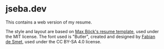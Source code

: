 # jseba.dev

This contains a web version of my resume.

The style and layout are based on [Max Böck's resume template](https://github.com/maxboeck/resume), used under the MIT license.
The font used is "Butler", created and
designed by [Fabian de Smet](https://fabiandesmet.com/portfolio/butler-font/), used under the CC BY-SA 4.0 license.
